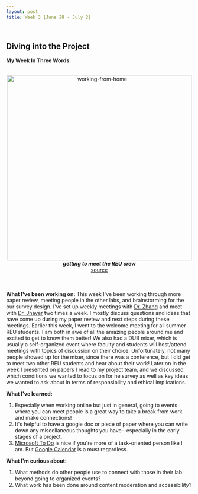 ```yaml
---
layout: post
title: Week 3 [June 28 - July 2]

---
```


## Diving into the Project

**My Week In Three Words:** 
<br><br>
<center><img src="https://yjqian02.github.io/alicezhang-dreu/images/zoom-meeting.jpg" alt="working-from-home" width="500"/></center>

<!-- centering image desciption -->
<div style="text-align:center">    
  <b><i> getting to meet the REU crew </i></b>
</div>

<!-- centering image link -->
<div style="text-align:center">    
  <a href="https://www.concensus.com/5-tips-for-making-the-most-of-your-zoom-meetings/">source</a>
</div>

<br><br>
**What I've been working on:** This week I've been working through more paper review, meeting people in the other labs, and brainstorming for the our survey design. I've set up weekly meetings with [Dr. Zhang](https://homes.cs.washington.edu/~axz) and meet with [Dr. Jhaver](https://homes.cs.washington.edu/~axz) two times a week. I mostly discuss questions and ideas that have come up during my paper review and next steps during these meetings. Earlier this week, I went to the welcome meeting for all summer REU students. I am both in awe of all the amazing people around me and excited to get to know them better! We also had a DUB mixer, which is usually a self-organized event where faculty and students will host/attend meetings with topics of discussion on their choice. Unfortunately, not many people showed up for the mixer, since there was a conference, but I did get to meet two other REU students and hear about their work! Later on in the week I presented on papers I read to my project team, and we discussed which conditions we wanted to focus on for he survey as well as key ideas we wanted to ask about in terms of responsibility and ethical implications.

**What I've learned:**
1. Especially when working oniine but just in general, going to events where you can meet people is a great way to take a break from work and make connections!
2. It's helpful to have a google doc or piece of paper where you can write down any miscellaneous thoughts you have--especially in the early stages of a project.
3. [Microsoft To Do](https://todo.microsoft.com/) is nice if you're more of a task-oriented person like I am. But [Google Calendar](https://calendar.google.com/) is a must regardless. 

**What I'm curious about:**
1. What methods do other people use to connect with those in their lab beyond going to organized events? 
2. What work has been done around content moderation and accessibility? 
